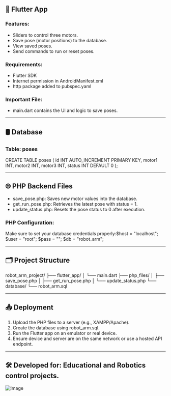 ## 📱 Flutter App

### Features:
- Sliders to control three motors.
- Save pose (motor positions) to the database.
- View saved poses.
- Send commands to run or reset poses.

### Requirements:
- Flutter SDK
- Internet permission in AndroidManifest.xml
- http package added to pubspec.yaml

### Important File:
- main.dart contains the UI and logic to save poses.

---

## 🛢️ Database

### Table: poses
CREATE TABLE poses (
  id INT AUTO_INCREMENT PRIMARY KEY,
  motor1 INT,
  motor2 INT,
  motor3 INT,
  status INT DEFAULT 0
);

---
## 🌐 PHP Backend Files

- save_pose.php: Saves new motor values into the database.
- get_run_pose.php: Retrieves the latest pose with status = 1.
- update_status.php: Resets the pose status to 0 after execution.

### PHP Configuration:
Make sure to set your database credentials properly:$host = "localhost";
$user = "root";
$pass = "";
$db = "robot_arm";

---
## 🗂️ Project Structure
robot_arm_project/
├── flutter_app/
│   └── main.dart
├── php_files/
│   ├── save_pose.php
│   ├── get_run_pose.php
│   └── update_status.php
└── database/
    └── robot_arm.sql
    
---
## 📤 Deployment

1. Upload the PHP files to a server (e.g., XAMPP/Apache).
2. Create the database using robot_arm.sql.
3. Run the Flutter app on an emulator or real device.
4. Ensure device and server are on the same network or use a hosted API endpoint.
---

## 🛠️ Developed for: Educational and Robotics control projects.


![Image](https://github.com/user-attachments/assets/cfc07fb4-754d-4aab-8b72-fab86134eb2f)

